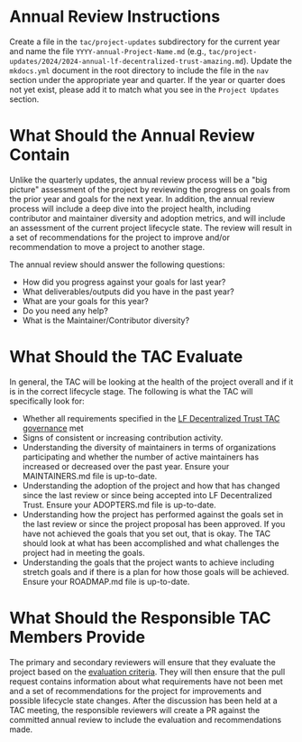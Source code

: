 [//]: # (SPDX-License-Identifier: CC-BY-4.0)

# Annual Review Instructions
Create a file in the `tac/project-updates` subdirectory for the current year and name the file `YYYY-annual-Project-Name.md` (e.g., `tac/project-updates/2024/2024-annual-lf-decentralized-trust-amazing.md`). Update the `mkdocs.yml` document in the root directory to include the file in the `nav` section under the appropriate year and quarter. If the year or quarter does not yet exist, please add it to match what you see in the `Project Updates` section.

# What Should the Annual Review Contain
Unlike the quarterly updates, the annual review process will be a "big picture" assessment of the project by reviewing the progress on goals from the prior year and goals for the next year. In addition, the annual review process will include a deep dive into the project health, including contributor and maintainer diversity and adoption metrics, and will include an assessment of the current project lifecycle state. The review will result in a set of recommendations for the project to improve and/or recommendation to move a project to another stage.

The annual review should answer the following questions:

- How did you progress against your goals for last year?
- What deliverables/outputs did you have in the past year?
- What are your goals for this year?
- Do you need any help?
- What is the Maintainer/Contributor diversity?

# What Should the TAC Evaluate
In general, the TAC will be looking at the health of the project overall and if it is in the correct lifecycle stage. The following is what the TAC will specifically look for:

- Whether all requirements specified in the [LF Decentralized Trust TAC governance](../governing-documents/index.md) met
- Signs of consistent or increasing contribution activity.
- Understanding the diversity of maintainers in terms of organizations participating and whether the number of active maintainers has increased or decreased over the past year. Ensure your MAINTAINERS.md file is up-to-date.
- Understanding the adoption of the project and how that has changed since the last review or since being accepted into LF Decentralized Trust. Ensure your ADOPTERS.md file is up-to-date.
- Understanding how the project has performed against the goals set in the last review or since the project proposal has been approved. If you have not achieved the goals that you set out, that is okay. The TAC should look at what has been accomplished and what challenges the project had in meeting the goals.
- Understanding the goals that the project wants to achieve including stretch goals and if there is a plan for how those goals will be achieved. Ensure your ROADMAP.md file is up-to-date.

# What Should the Responsible TAC Members Provide
The primary and secondary reviewers will ensure that they evaluate the project based on the [evaluation criteria](#what-should-the-tac-evaluate). They will then ensure that the pull request contains information about what requirements have not been met and a set of recommendations for the project for improvements and possible lifecycle state changes. After the discussion has been held at a TAC meeting, the responsible reviewers will create a PR against the committed annual review to include the evaluation and recommendations made.

